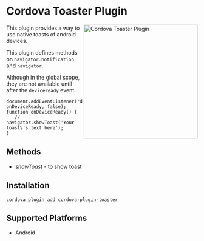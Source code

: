 # Cordova Toaster Plugin

<img align="right" src="https://www.dropbox.com/s/tfk8hrkbw086f5x/toaster_plugin_logo.jpg?dl=1" alt="Cordova Toaster Plugin" height="300px">

This plugin provides a way to use native toasts of android devices.

This plugin defines methods on `navigator.notification` and `navigator`.

Although in the global scope, they are not available until after the `deviceready` event.

    document.addEventListener("deviceready", onDeviceReady, false);
    function onDeviceReady() {
       // navigator.showToast('Your toast\'s text here');
    }

## Methods

- *showToast* - to show toast
	

## Installation

    cordova plugin add cordova-plugin-toaster

## Supported Platforms

- Android
